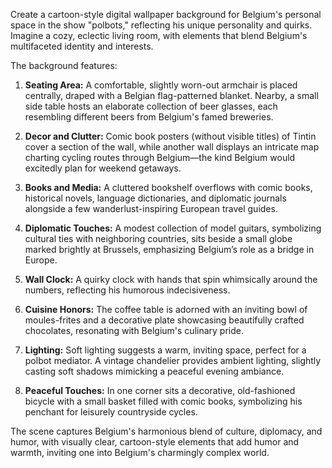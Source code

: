 Create a cartoon-style digital wallpaper background for Belgium's personal space in the show "polbots," reflecting his unique personality and quirks. Imagine a cozy, eclectic living room, with elements that blend Belgium's multifaceted identity and interests. 

The background features:

1. **Seating Area:** A comfortable, slightly worn-out armchair is placed centrally, draped with a Belgian flag-patterned blanket. Nearby, a small side table hosts an elaborate collection of beer glasses, each resembling different beers from Belgium's famed breweries.

2. **Decor and Clutter:** Comic book posters (without visible titles) of Tintin cover a section of the wall, while another wall displays an intricate map charting cycling routes through Belgium—the kind Belgium would excitedly plan for weekend getaways.

3. **Books and Media:** A cluttered bookshelf overflows with comic books, historical novels, language dictionaries, and diplomatic journals alongside a few wanderlust-inspiring European travel guides.

4. **Diplomatic Touches:** A modest collection of model guitars, symbolizing cultural ties with neighboring countries, sits beside a small globe marked brightly at Brussels, emphasizing Belgium’s role as a bridge in Europe.

5. **Wall Clock:** A quirky clock with hands that spin whimsically around the numbers, reflecting his humorous indecisiveness. 

6. **Cuisine Honors:** The coffee table is adorned with an inviting bowl of moules-frites and a decorative plate showcasing beautifully crafted chocolates, resonating with Belgium's culinary pride.

7. **Lighting:** Soft lighting suggests a warm, inviting space, perfect for a polbot mediator. A vintage chandelier provides ambient lighting, slightly casting soft shadows mimicking a peaceful evening ambiance.

8. **Peaceful Touches:** In one corner sits a decorative, old-fashioned bicycle with a small basket filled with comic books, symbolizing his penchant for leisurely countryside cycles.

The scene captures Belgium's harmonious blend of culture, diplomacy, and humor, with visually clear, cartoon-style elements that add humor and warmth, inviting one into Belgium's charmingly complex world.